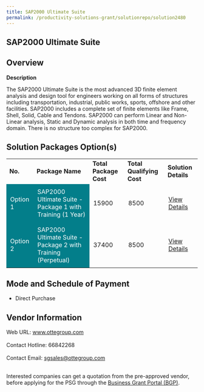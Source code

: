 ```yaml
---
title: SAP2000 Ultimate Suite
permalink: /productivity-solutions-grant/solutionrepo/solution2480
---
```


## SAP2000 Ultimate Suite

## Overview

**Description**

The SAP2000 Ultimate Suite is the most advanced 3D finite element analysis and design tool for engineers working on all forms of structures including transportation, industrial, public works, sports, offshore and other facilities.  SAP2000 includes a complete set of finite elements like Frame, Shell, Solid, Cable and Tendons.  SAP2000 can perform Linear and Non-Linear analysis, Static and Dynamic analysis in both time and frequency domain.  There is no structure too complex for SAP2000.

## Solution Packages Option(s)

<table>
<tr>
<td><b>No.</b></td>
<td><b>Package Name</b></td>
<td><b>Total Package Cost</b></td>
<td><b>Total Qualifying Cost</b></td>
<td><b>Solution Details</b></td>
</tr>
<tr>
<td style='padding: 10px; background-color: #037E8A; color: #FFFFFF;'>Option 1</td>
<td style='padding: 10px; background-color: #037E8A; color: #FFFFFF;'>SAP2000 Ultimate Suite - Package 1 with Training (1 Year)</td>
<td style='padding: 10px;'>15900</td>
<td style='padding: 10px;'>8500</td>
<td style='padding: 10px;'><a href='https://www.gobusiness.gov.sg/images/psg/Otte_International_SAP_2000_20210048_Desensitised_Annex_3_Part_1.pdf' target='_blank'>View Details</a></td>
</tr>
<tr>
<td style='padding: 10px; background-color: #037E8A; color: #FFFFFF;'>Option 2</td>
<td style='padding: 10px; background-color: #037E8A; color: #FFFFFF;'>SAP2000 Ultimate Suite - Package 2 with Training (Perpetual)</td>
<td style='padding: 10px;'>37400</td>
<td style='padding: 10px;'>8500</td>
<td style='padding: 10px;'><a href='https://www.gobusiness.gov.sg/images/psg/Otte_International_SAP_2000_20210048_Desensitised_Annex_3_Part_2.pdf' target='_blank'>View Details</a></td>
</tr>
</table>

## Mode and Schedule of Payment

 - Direct Purchase

## Vendor Information

 Web URL: www.ottegroup.com <br><br>Contact Hotline: 66842268 <br><br>Contact Email: sgsales@ottegroup.com <br><br>

Interested companies can get a quotation from the pre-approved vendor, before applying for the PSG through the <a href='https://www.businessgrants.gov.sg/' target='_blank' rel='noopener'>Business Grant Portal (BGP)</a>.

<script src="/jquery/resize-tables.js"></script>
